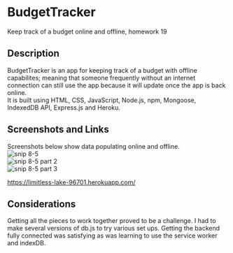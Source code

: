 # BudgetTracker
Keep track of a budget online and offline, homework 19

## Description
BudgetTracker is an app for keeping track of a budget with offline capabilites; meaning that someone frequently without an internet connection can still use the app because it will update once the app is back online.</br>
It is built using HTML, CSS, JavaScript, Node.js, npm, Mongoose, IndexedDB API, Express.js and Heroku.

## Screenshots and Links

Screenshots below show data populating online and offline. </br>
![snip 8-5](https://user-images.githubusercontent.com/80430372/128367975-51d4fd2d-d236-4c6d-8e2b-84b4731816a5.PNG) </br>
![snip 8-5 part 2](https://user-images.githubusercontent.com/80430372/128367993-9bac0ce2-2253-45a6-9244-3d374e28e0b8.PNG) </br>
![snip 8-5 part 3](https://user-images.githubusercontent.com/80430372/128368012-bf71a63b-a69d-4728-839f-652a8df6d5e5.PNG) </br>


https://limitless-lake-96701.herokuapp.com/


## Considerations
Getting all the pieces to work together proved to be a challenge. I had to make several versions of db.js to try various set ups. Getting the backend fully connected was satisfying as was learning to use the service worker and indexDB.
